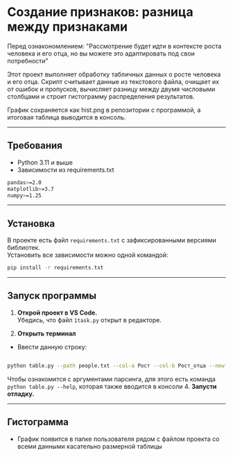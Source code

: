 # Создание признаков: разница между признаками
Перед ознакономлением: "Рассмотрение будет идти в контексте роста человека и его отца, но вы можете это адаптировать под свои потребности"

Этот проект выполняет обработку табличных данных о росте человека и его отца.
Скрипт считывает данные из текстового файла, очищает их от ошибок и пропусков,
вычисляет разницу между двумя числовыми столбцами и строит гистограмму распределения результатов.

График сохраняется как hist.png в репозитории с программой, а итоговая таблица выводится в консоль.

---
## Требования
- Python 3.11 и выше
- Зависимости из requirements.txt
```bash
pandas>=2.0
matplotlib>=3.7
numpy>=1.25
```
---

## Установка

В проекте есть файл `requirements.txt` с зафиксированными версиями библиотек.  
Установить все зависимости можно одной командой:

```bash
pip install -r requirements.txt
```
---
## Запуск программы

1. **Открой проект в VS Code.**  
   Убедись, что файл `1task.py` открыт в редакторе.

2. **Открыть терминал**  
- Ввести данную строку:
```bash

python table.py --path people.txt --col-a Рост --col-b Рост_отца --new-col Разница_роста  --save-plot hist.png --drop-na
```
Чтобы ознакомится с аргументами парсинга, для этого есть команда `python table.py --help`, которая также вводится в консоли
4. **Запусти отладку.**  


---
## Гистограмма
- График появится в папке пользователя рядом с файлом проекта со всеми данными касательно размерной таблицы

